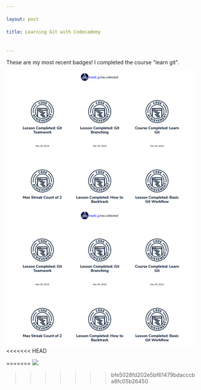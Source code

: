 ```yaml
---

layout: post

title: Learning Git with Codecademy


---
```




These are my most recent badges! I completed the course "learn git".

![image markdown](pictures_for_posts/GabrieleHackl_badges_git.jpg)
<img src="pictures_for_posts/GabrieleHackl_badges_git.jpg" alt="image html" />
<<<<<<< HEAD
     
=======
![](https://gabrielehackl.github.io/_posts/pictures_for_posts/GabrieleHackl_badges_git.jpg)
      
>>>>>>> bfe5028fd202e5bf61479bdacccba8fc05b26450
